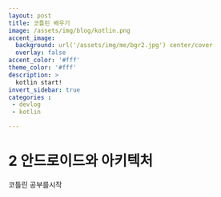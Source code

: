 ```yaml
---
layout: post
title: 코틀린 배우기
image: /assets/img/blog/kotlin.png
accent_image: 
  background: url('/assets/img/me/bgr2.jpg') center/cover
  overlay: false
accent_color: '#fff'
theme_color: '#fff'
description: >
  kotlin start!
invert_sidebar: true
categories :
 - devlog	
 - kotlin

---
```


# 2 안드로이드와 아키텍처

코틀린 공부를시작

